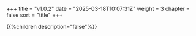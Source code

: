 +++
title = "v1.0.2"
date = "2025-03-18T10:07:31Z"
weight = 3
chapter = false
sort = "title"
+++

{{%children description="false"%}}
